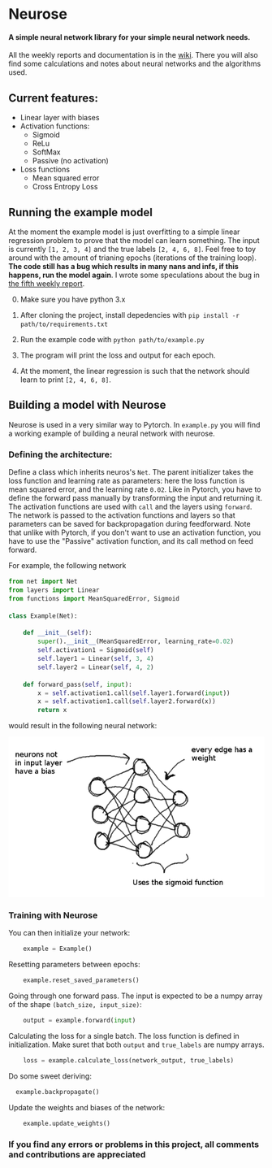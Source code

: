 # Neurose
#### A simple neural network library for your simple neural network needs.

All the weekly reports and documentation is in the [wiki](https://github.com/irenenikk/neurose/wiki). There you will also find some calculations and notes about neural networks and the algorithms used.

## Current features:
- Linear layer with biases
- Activation functions:
  - Sigmoid
  - ReLu
  - SoftMax
  - Passive (no activation)
- Loss functions
  - Mean squared error
  - Cross Entropy Loss 

## Running the example model

At the moment the example model is just overfitting to a simple linear regression problem to prove that the model can learn something. The input is currently `[1, 2, 3, 4]` and the true labels `[2, 4, 6, 8]`. Feel free to toy around with the amount of trianing epochs (iterations of the training loop). **The code still has a bug which results in many nans and infs, if this happens, run the model again**. I wrote some speculations about the bug in [the fifth weekly report](https://github.com/irenenikk/neurose/wiki/Weekly-report-5).

0. Make sure you have python 3.x

1. After cloning the project, install depedencies with `pip install -r path/to/requirements.txt`

2. Run the example code with `python path/to/example.py`

3. The program will print the loss and output for each epoch.

4. At the moment, the linear regression is such that the network should learn to print `[2, 4, 6, 8]`.

## Building a model with Neurose

Neurose is used in a very similar way to Pytorch. In `example.py` you will find a working example of building a neural network with neurose.

### Defining the architecture:

Define a class which inherits neuros's `Net`. The parent initializer takes the loss function and learning rate as parameters: here the loss function is mean squared error, and the learning rate `0.02`. Like in Pytorch, you have to define the forward pass manually by transforming the input and returning it. The activation functions are used with `call` and the layers using `forward`. The network is passed to the activation functions and layers so that parameters can be saved for backpropagation during feedforward. Note that unlike with Pytorch, if you don't want to use an activation function, you have to use the "Passive" activation function, and its call method on feed forward.

For example, the following network

```python
from net import Net
from layers import Linear
from functions import MeanSquaredError, Sigmoid

class Example(Net):

    def __init__(self):
        super().__init__(MeanSquaredError, learning_rate=0.02)
        self.activation1 = Sigmoid(self)
        self.layer1 = Linear(self, 3, 4)
        self.layer2 = Linear(self, 4, 2)

    def forward_pass(self, input):
        x = self.activation1.call(self.layer1.forward(input))
        x = self.activation1.call(self.layer2.forward(x))
        return x
```

would result in the following neural network:

![neural network example](docs/pics/neural_network.png)

### Training with Neurose

You can then initialize your network:

```python
    example = Example()
```

Resetting parameters between epochs:

```python
    example.reset_saved_parameters()
```

Going through one forward pass. The input is expected to be a numpy array of the shape `(batch_size, input_size)`:

```python
    output = example.forward(input)
```

Calculating the loss for a single batch. The loss function is defined in initialization. Make suret that both `output` and `true_labels` are numpy arrays.

```python
    loss = example.calculate_loss(network_output, true_labels)
```

Do some sweet deriving:

```python
  example.backpropagate()
```

Update the weights and biases of the network:

```python
    example.update_weights()
```


### If you find any errors or problems in this project, all comments and contributions are appreciated
